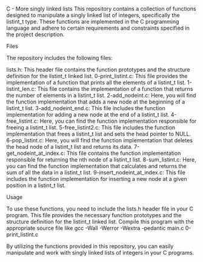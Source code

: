 C - More singly linked lists
This repository contains a collection of functions designed to manipulate a
singly linked list of integers, specifically the listint_t type. These
functions are implemented in the C programming language and adhere to certain
requirements and constraints specified in the project description.

Files

The repository includes the following files:

lists.h: This header file contains the function prototypes and the structure
definition for the listint_t linked list.
0-print_listint.c: This file provides the implementation of a function that
prints all the elements of a listint_t list.
1-listint_len.c: This file contains the implementation of a function that
returns the number of elements in a listint_t list.
2-add_nodeint.c: Here, you will find the function implementation that adds a
new node at the beginning of a listint_t list.
3-add_nodeint_end.c: This file includes the function implementation for adding
a new node at the end of a listint_t list.
4-free_listint.c: Here, you can find the function implementation responsible
for freeing a listint_t list.
5-free_listint2.c: This file includes the function implementation that frees
a listint_t list and sets the head pointer to NULL.
6-pop_listint.c: Here, you will find the function implementation that deletes
the head node of a listint_t list and returns its data.
7-get_nodeint_at_index.c: This file contains the function implementation
responsible for returning the nth node of a listint_t list.
8-sum_listint.c: Here, you can find the function implementation that
calculates and returns the sum of all the data in a listint_t list.
9-insert_nodeint_at_index.c: This file includes the function implementation
for inserting a new node at a given position in a listint_t list.

Usage

To use these functions, you need to include the lists.h header file in your
C program. This file provides the necessary function prototypes and the
structure definition for the listint_t linked list.
Compile this program with the appropriate source file like gcc -Wall -Werror
-Wextra -pedantic main.c 0-print_listint.c

By utilizing the functions provided in this repository, you can easily
manipulate and work with singly linked lists of integers in your C programs.
